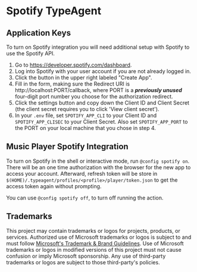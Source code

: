 # Spotify TypeAgent

## Application Keys

To turn on Spotify integration you will need additional setup with Spotify to use the Spotify API.

1. Go to https://developer.spotify.com/dashboard.
2. Log into Spotify with your user account if you are not already logged in.
3. Click the button in the upper right labeled "Create App".
4. Fill in the form, making sure the Redirect URI is http://localhost:PORT/callback, where PORT is a ***previously unused*** four-digit port number you choose for the authorization redirect.
5. Click the settings button and copy down the Client ID and Client Secret (the client secret requires you to click 'View client secret').
6. In your `.env` file, set `SPOTIFY_APP_CLI` to your Client ID and `SPOTIFY_APP_CLISEC` to your Client Secret. Also set `SPOTIFY_APP_PORT` to the PORT on your local machine that you chose in step 4.

## Music Player Spotify Integration

To turn on Spotify in the shell or interactive mode, run `@config spotify on`. There will be an one time authorization with the browser for the new app to access your account. Afterward, refresh token will be store in `$(HOME)/.typeagent/profiles/<profile>/player/token.json` to get the access token again without prompting.

You can use `@config spotify off`, to turn off running the action.

## Trademarks

This project may contain trademarks or logos for projects, products, or services. Authorized use of Microsoft
trademarks or logos is subject to and must follow
[Microsoft's Trademark & Brand Guidelines](https://www.microsoft.com/en-us/legal/intellectualproperty/trademarks/usage/general).
Use of Microsoft trademarks or logos in modified versions of this project must not cause confusion or imply Microsoft sponsorship.
Any use of third-party trademarks or logos are subject to those third-party's policies.
